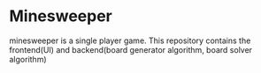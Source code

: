# Minesweeper
minesweeper is a single player game. This repository contains the frontend(UI) and backend(board generator algorithm, board solver algorithm)
